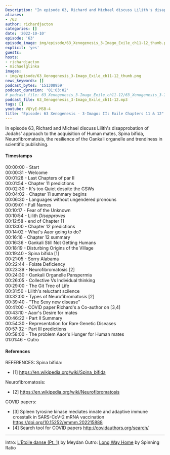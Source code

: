 ```yaml
---
Description: "In episode 63, Richard and Michael discuss Lilith's disapprobation of Jodahs' approach to the acquisition of Human mates, Spina bifida, Neurofibromatosis, the resilience of the Oankali organelle and trendiness in scientific publishing."
aliases:
- /63
author: richardjacton
categories: []
date: '2022-10-10'
episode: '63'
episode_image: img/episode/63_Xenogenesis_3-Imago_Exile_ch11-12_thumb.png
explicit: 'yes'
guests:
hosts:
- richardjacton
- michaelglinka
images:
- img/episode/63_Xenogenesis_3-Imago_Exile_ch11-12_thumb.png
news_keywords: []
podcast_bytes: '151308959'
podcast_duration: '01:03:02'
# podcast_file: 63_Xenogenesis_3-Imago_Exile_ch11-12/63_Xenogenesis_3-Imago_Exile_ch11-12.mp3
podcast_file: 63_Xenogenesis_3-Imago_Exile_ch11-12.mp3
tags: []
youtube: VQYyE-MSB-4
title: "Episode: 63 Xenogenesis - 3-Imago: II: Exile Chapters 11 & 12"
---
```


In episode 63, Richard and Michael discuss Lilith's disapprobation of Jodahs' approach to the acquisition of Human mates, Spina bifida, Neurofibromatosis, the resilience of the Oankali organelle and trendiness in scientific publishing.

#### Timestamps

00:00:00 - Start\
00:00:31 - Welcome\
00:01:28 - Last Chapters of par II\
00:01:54 - Chapter 11 predictions\
00:02:30 - It's too Quiet despite the GSWs\
00:04:02 - Chapter 11 summary begins\
00:06:30 - Languages without ungendered pronouns\
00:09:01 - Full Names\
00:10:17 - Fear of the Unknown\
00:10:54 - Lilith *Disapproves*\
00:12:58 - end of Chapter 11\
00:13:00 - Chapter 12 predictions\
00:14:02 - What's Aaor going to do?\
00:16:16 - Chapter 12 summary\
00:16:36 - Oankali Still Not Getting Humans\
00:18:19 - Disturbing Origins of the Village\
00:19:40 - Spina bifida [1]\
00:21:05 - Sorry Alabama\
00:22:44 - Folate Deficiency\
00:23:39 - Neurofibromatosis [2]\
00:24:30 - Oankali Organelle Panspermia\
00:26:05 - Collective Vs Individual thinking\
00:29:00 - The Git Tree of Life\
00:31:50 - Lilith's reluctant scilence\
00:32:00 - Types of Neurofibromatosis [2]\
00:39:40 - "The Sexy new disease"\
00:41:00 - COVID paper Richard's a Co-author on [3,4]\
00:43:10 - Aaor's Desire for mates \
00:46:22 - Part II Summary\
00:54:30 - Representation for Rare Genetic Diseases\
00:57:32 - Part III predictions\
00:58:00 - The problem Aaor's Hunger for Human mates\
01:01:46 - Outro

#### References

REFERENCES:
Spina bifida:
- [1] https://en.wikipedia.org/wiki/Spina_bifida

Neurofibromatosis:
- [2] https://en.wikipedia.org/wiki/Neurofibromatosis

COVID papers:
- [3] Spleen tyrosine kinase mediates innate and adaptive immune crosstalk in SARS-CoV-2 mRNA vaccination https://doi.org/10.15252/emmm.202215888
- [4] Search tool for COVID papers http://covidauthors.org/search/

---
Intro: [L'Etoile danse (Pt. 1)](https://freemusicarchive.org/music/Meydan/Havor/6-_LEtoile_danse_Pt_1_1738) by Meydan
Outro: [Long Way Home](https://freemusicarchive.org/music/Spinning_Ratio/Long_Way_Home/Long_Way_Home) by Spinning Ratio
